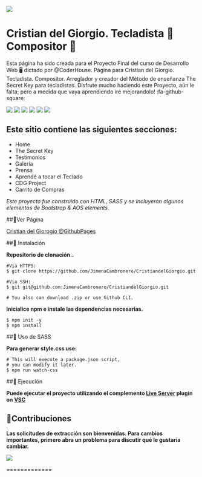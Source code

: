 ![](https://d2r9epyceweg5n.cloudfront.net/stores/001/630/289/products/img_976511-a791f90bbdf22d3e0a16172307695940-640-0.jpg)

# Cristian del Giorgio. Tecladista 🎹Compositor 🎼


Esta página ha sido creada para el Proyecto Final del curso de Desarrollo Web 🖥  dictado por @CoderHouse.
Página para Cristian del Giorgio. Tecladista. Compositor. Arreglador y creador del Método de enseñanza The Secret Key para tecladistas.
Disfrute mucho haciendo este Proyecto, aún le falta; pero a medida que vaya aprendiendo iré mejorandolo! :fa-github-square:

 ![](https://img.shields.io/github/issues/JimenaCambronero/CristiandelGiorgio) ![](https://img.shields.io/badge/category-music-yellow) ![](https://img.shields.io/badge/github-page-orange) ![](https://img.shields.io/badge/contributions-welcome-success) ![](https://img.shields.io/github/forks/JimenaCambronero/CristiandelGiorgio) ![](https://img.shields.io/github/license/JimenaCambronero/CristiandelGiorgio)


**Este sitio contiene las siguientes secciones:**
------------

- Home
- The Secret Key
- Testimonios
- Galería
- Prensa
- Aprendé a tocar el Teclado
- CDG Project
- Carrito de Compras


*Este proyecto fue construido con HTML, SASS y se incluyeron algunos elementos de Bootstrap & AOS elements.*


##📌Ver Página

[Cristian del Giorogio @GithubPages](https://jimenacambronero.github.io/CristiandelGiorgio/)

##📌 Instalación

**Repositorio de clonación..**

```shell
#Via HTTPS:
$ git clone https://github.com/JimenaCambronero/CristiandelGiorgio.git

#Via SSH:
$ git git@github.com:JimenaCambronero/CristiandelGiorgio.git

# You also can download .zip or use Github CLI.
```
**Inicialice npm e instale las dependencias necesarias.**

```shell
$ npm init -y
$ npm install
```
##📌 Uso de SASS

**Para generar style.css use:**

```shell
# This will execute a package.json script,
# you can modify it later.
$ npm run watch-css
```

##📌 Ejecución

**Puede ejecutar el proyecto utilizando el complemento [Live Server](https://marketplace.visualstudio.com/items?itemName=ritwickdey.LiveServer) plugin on [VSC](https://code.visualstudio.com/?wt.mc_id=vscom_downloads)**


## 📌Contribuciones

**Las solicitudes de extracción son bienvenidas. Para cambios importantes, primero abra un problema para discutir qué le gustaría cambiar.**



![](https://i.ytimg.com/vi/WDMtYeZECbs/hqdefault.jpg?sqp=-oaymwEjCPYBEIoBSFryq4qpAxUIARUAAAAAGAElAADIQj0AgKJDeAE=&rs=AOn4CLDb2fewfRXjJhD_6tXZK8iz_rGuXQ)


=============
